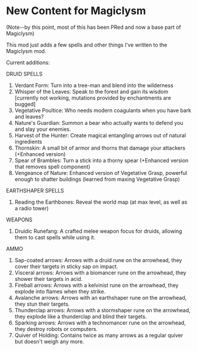 # New Content for Magiclysm

(Note--by this point, most of this has been PRed and now a base part of Magiclysm)

This mod just adds a few spells and other things I've written to the Magiclysm mod.

Current additions:

DRUID SPELLS

1) Verdant Form: Turn into a tree-man and blend into the wilderness
2) Whisper of the Leaves: Speak to the forest and gain its wisdom [currently not working, mutations provided by enchantments are bugged]
3) Vegetative Poultice: Who needs modern coagulants when you have bark and leaves? 
4) Nature's Guardian: Summon a bear who actually wants to defend you and slay your enemies.
5) Harvest of the Hunter: Create magical entangling arrows out of natural ingredients
6) Thornskin: A small bit of armor and thorns that damage your attackers (+Enhanced version)
7) Spear of Brambles: Turn a stick into a thorny spear (+Enhanced version that removes spell component)
8) Vengeance of Nature: Enhanced version of Vegetative Grasp, powerful enough to shatter buildings (learned from maxing Vegetative Grasp)

EARTHSHAPER SPELLS

1) Reading the Earthbones: Reveal the world map (at max level, as well as a radio tower)

WEAPONS

1) Druidic Runefang: A crafted melee weapon focus for druids, allowing them to cast spells while using it. 

AMMO

1) Sap-coated arrows: Arrows with a druid rune on the arrowhead, they cover their targets in sticky sap on impact.
2) Visceral arrows: Arrows with a biomancer rune on the arrowhead, they shower their targets in acid.
3) Fireball arrows: Arrows with a kelvinist rune on the arrowhead, they explode into flames when they strike.
4) Avalanche arrows: Arrows with an earthshaper rune on the arrowhead, they stun their targets.
5) Thunderclap arrows: Arrows with a stormshaper rune on the arrowhead, they explode like a thunderclap and blind their targets.
6) Sparking arrows: Arrows with a technomancer rune on the arrowhead, they destroy robots or computers.
7) Quiver of Holding: Contains twice as many arrows as a regular quiver but doesn't weigh any more.

